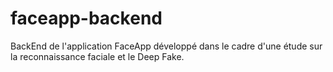 # faceapp-backend
BackEnd de l'application FaceApp développé dans le cadre d'une étude sur la reconnaissance faciale et le Deep Fake.
